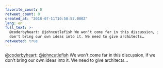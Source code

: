 ```yaml
---
favorite_count: 0
retweet_count: 0
created_at: "2018-07-11T10:50:57.000Z"
lang: en
full_text: >-
  @coderbyheart: @johncutlefish We won't come far in this discussion, if we
  don't bring our own ideas into it. We need to give architects…
retweeted: true
---
```


[@coderbyheart](https://twitter.com/coderbyheart):
[@johncutlefish](https://twitter.com/johncutlefish) We won't come far in this
discussion, if we don't bring our own ideas into it. We need to give architects…
